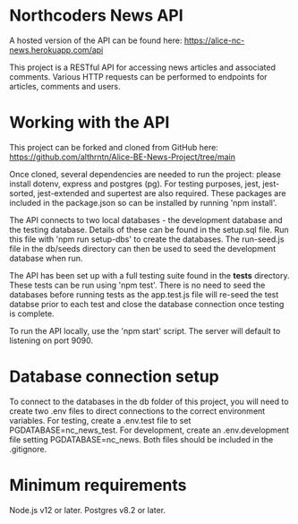 # Northcoders News API

A hosted version of the API can be found here: https://alice-nc-news.herokuapp.com/api

This project is a RESTful API for accessing news articles and associated comments. Various HTTP requests can be performed to endpoints for articles, comments and users.

# Working with the API

This project can be forked and cloned from GitHub here: https://github.com/althrntn/Alice-BE-News-Project/tree/main

Once cloned, several dependencies are needed to run the project: please install dotenv, express and postgres (pg). For testing purposes, jest, jest-sorted, jest-extended and supertest are also required. These packages are included in the package.json so can be installed by running 'npm install'.

The API connects to two local databases - the development database and the testing database. Details of these can be found in the setup.sql file. Run this file with 'npm run setup-dbs' to create the databases. The run-seed.js file in the db/seeds directory can then be used to seed the development database when run.

The API has been set up with a full testing suite found in the **tests** directory. These tests can be run using 'npm test'. There is no need to seed the databases before running tests as the app.test.js file will re-seed the test databse prior to each test and close the database connection once testing is complete.

To run the API locally, use the 'npm start' script. The server will default to listening on port 9090.

# Database connection setup

To connect to the databases in the db folder of this project, you will need to create two .env files to direct connections to the correct environment variables. For testing, create a .env.test file to set PGDATABASE=nc_news_test. For development, create an .env.development file setting PGDATABASE=nc_news. Both files should be included in the .gitignore.

# Minimum requirements

Node.js v12 or later.
Postgres v8.2 or later.
